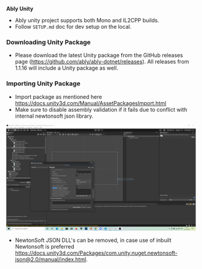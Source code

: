 **Ably Unity**
- Ably unity project supports both Mono and IL2CPP builds.
- Follow `SETUP.md` doc for dev setup on the local.
  
### Downloading Unity Package
- Please download the latest Unity package from the GitHub releases page (https://github.com/ably/ably-dotnet/releases). All releases from 1.1.16 will include a Unity package as well.

### Importing Unity Package
- Import package as mentioned here https://docs.unity3d.com/Manual/AssetPackagesImport.html
- Make sure to disable assembly validation if it fails due to conflict with internal newtonsoft json library.

![](doc_images/assembly_version_validation.PNG)

- NewtonSoft JSON DLL's can be removed, in case use of inbuilt Newtonsoft is preferred https://docs.unity3d.com/Packages/com.unity.nuget.newtonsoft-json@2.0/manual/index.html. 
  